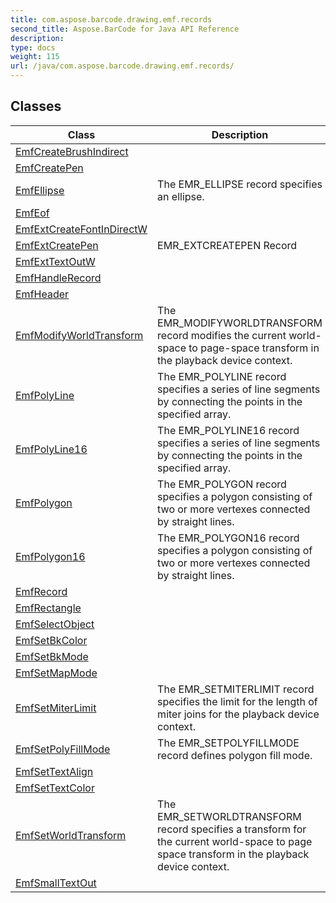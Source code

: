 ```yaml
---
title: com.aspose.barcode.drawing.emf.records
second_title: Aspose.BarCode for Java API Reference
description: 
type: docs
weight: 115
url: /java/com.aspose.barcode.drawing.emf.records/
---
```


## Classes

| Class | Description |
| --- | --- |
| [EmfCreateBrushIndirect](../com.aspose.barcode.drawing.emf.records/emfcreatebrushindirect) |  |
| [EmfCreatePen](../com.aspose.barcode.drawing.emf.records/emfcreatepen) |  |
| [EmfEllipse](../com.aspose.barcode.drawing.emf.records/emfellipse) | The EMR\_ELLIPSE record specifies an ellipse. |
| [EmfEof](../com.aspose.barcode.drawing.emf.records/emfeof) |  |
| [EmfExtCreateFontInDirectW](../com.aspose.barcode.drawing.emf.records/emfextcreatefontindirectw) |  |
| [EmfExtCreatePen](../com.aspose.barcode.drawing.emf.records/emfextcreatepen) | EMR\_EXTCREATEPEN Record |
| [EmfExtTextOutW](../com.aspose.barcode.drawing.emf.records/emfexttextoutw) |  |
| [EmfHandleRecord](../com.aspose.barcode.drawing.emf.records/emfhandlerecord) |  |
| [EmfHeader](../com.aspose.barcode.drawing.emf.records/emfheader) |  |
| [EmfModifyWorldTransform](../com.aspose.barcode.drawing.emf.records/emfmodifyworldtransform) | The EMR\_MODIFYWORLDTRANSFORM record modifies the current world-space to page-space transform in the playback device context. |
| [EmfPolyLine](../com.aspose.barcode.drawing.emf.records/emfpolyline) | The EMR\_POLYLINE record specifies a series of line segments by connecting the points in the specified array. |
| [EmfPolyLine16](../com.aspose.barcode.drawing.emf.records/emfpolyline16) | The EMR\_POLYLINE16 record specifies a series of line segments by connecting the points in the specified array. |
| [EmfPolygon](../com.aspose.barcode.drawing.emf.records/emfpolygon) | The EMR\_POLYGON record specifies a polygon consisting of two or more vertexes connected by straight lines. |
| [EmfPolygon16](../com.aspose.barcode.drawing.emf.records/emfpolygon16) | The EMR\_POLYGON16 record specifies a polygon consisting of two or more vertexes connected by straight lines. |
| [EmfRecord](../com.aspose.barcode.drawing.emf.records/emfrecord) |  |
| [EmfRectangle](../com.aspose.barcode.drawing.emf.records/emfrectangle) |  |
| [EmfSelectObject](../com.aspose.barcode.drawing.emf.records/emfselectobject) |  |
| [EmfSetBkColor](../com.aspose.barcode.drawing.emf.records/emfsetbkcolor) |  |
| [EmfSetBkMode](../com.aspose.barcode.drawing.emf.records/emfsetbkmode) |  |
| [EmfSetMapMode](../com.aspose.barcode.drawing.emf.records/emfsetmapmode) |  |
| [EmfSetMiterLimit](../com.aspose.barcode.drawing.emf.records/emfsetmiterlimit) | The EMR\_SETMITERLIMIT record specifies the limit for the length of miter joins for the playback device context. |
| [EmfSetPolyFillMode](../com.aspose.barcode.drawing.emf.records/emfsetpolyfillmode) | The EMR\_SETPOLYFILLMODE record defines polygon fill mode. |
| [EmfSetTextAlign](../com.aspose.barcode.drawing.emf.records/emfsettextalign) |  |
| [EmfSetTextColor](../com.aspose.barcode.drawing.emf.records/emfsettextcolor) |  |
| [EmfSetWorldTransform](../com.aspose.barcode.drawing.emf.records/emfsetworldtransform) | The EMR\_SETWORLDTRANSFORM record specifies a transform for the current world-space to page space transform in the playback device context. |
| [EmfSmallTextOut](../com.aspose.barcode.drawing.emf.records/emfsmalltextout) |  |
